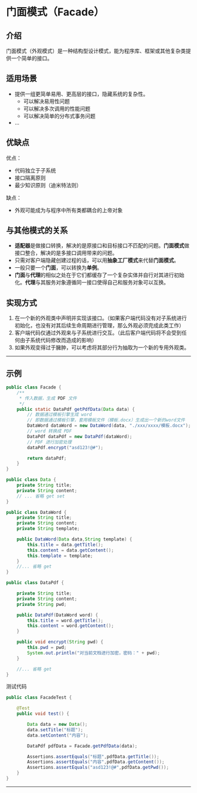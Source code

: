 # 门面模式（Facade）

## 介绍

门面模式（外观模式）是一种结构型设计模式，能为程序库、框架或其他复杂类提供一个简单的接口。


## 适用场景

- 提供一组更简单易用、更高层的接口，隐藏系统的复杂性。
  - 可以解决易用性问题
  - 可以解决多次调用的性能问题
  - 可以解决简单的分布式事务问题
- ...


## 优缺点

优点：

- 代码独立于子系统
- 接口隔离原则
- 最少知识原则（迪米特法则）

缺点：

- 外观可能成为与程序中所有类都耦合的上帝对象


## 与其他模式的关系

- **适配器**是做接口转换，解决的是原接口和目标接口不匹配的问题。**门面模式**做接口整合，解决的是多接口调用带来的问题。
- 只需对客户端隐藏创建过程的话，可以用**抽象工厂模式**来代替**门面模式**。
- 一般只要一个**门面**，可以转换为**单例**。
- **门面**与**代理**的相似之处在于它们都缓存了一个复杂实体并自行对其进行初始化。**代理**与其服务对象遵循同一接口使得自己和服务对象可以互换。


## 实现方式

1. 在一个新的外观类中声明并实现该接口。（如果客户端代码没有对子系统进行初始化，也没有对其后续生命周期进行管理，那么外观必须完成此类工作）
2. 客户端代码仅通过外观来与子系统进行交互。（此后客户端代码将不会受到任何由子系统代码修改而造成的影响）
3. 如果外观变得过于臃肿，可以考虑将其部分行为抽取为一个新的专用外观类。


--- 

## 示例

```java
public class Facade {
    /**
     * 传入数据，生成 PDF 文件
     */
    public static DataPdf getPdfData(Data data) {
        // 数据通过模板引擎生成 word
        // 即数据通过模板引擎，套用模板文件（模板.docx）生成出一个新的word文件
        DataWord dataWord = new DataWord(data, "./xxx/xxxx/模板.docx");
        // word 转换成 PDF
        DataPdf dataPdf = new DataPdf(dataWord);
        // PDF 进行加密处理
        dataPdf.encrypt("asd123!@#");

        return dataPdf;
    }
}

public class Data {
    private String title;
    private String content;
    // ... 省略 get set
}

public class DataWord {
    private String title;
    private String content;
    private String template;

    public DataWord(Data data,String template) {
        this.title = data.getTitle();
        this.content = data.getContent();
        this.template = template;
    }
    //... 省略 get
}

public class DataPdf {

    private String title;
    private String content;
    private String pwd;

    public DataPdf(DataWord word) {
        this.title = word.getTitle();
        this.content = word.getContent();
    }

    public void encrypt(String pwd) {
        this.pwd = pwd;
        System.out.println("对当前文档进行加密，密码：" + pwd);
    }

    //... 省略 get
}

```

测试代码

```java
public class FacadeTest {

    @Test
    public void test() {

        Data data = new Data();
        data.setTitle("标题");
        data.setContent("内容");

        DataPdf pdfData = Facade.getPdfData(data);

        Assertions.assertEquals("标题",pdfData.getTitle());
        Assertions.assertEquals("内容",pdfData.getContent());
        Assertions.assertEquals("asd123!@#",pdfData.getPwd());
    }
}
```

--- 



